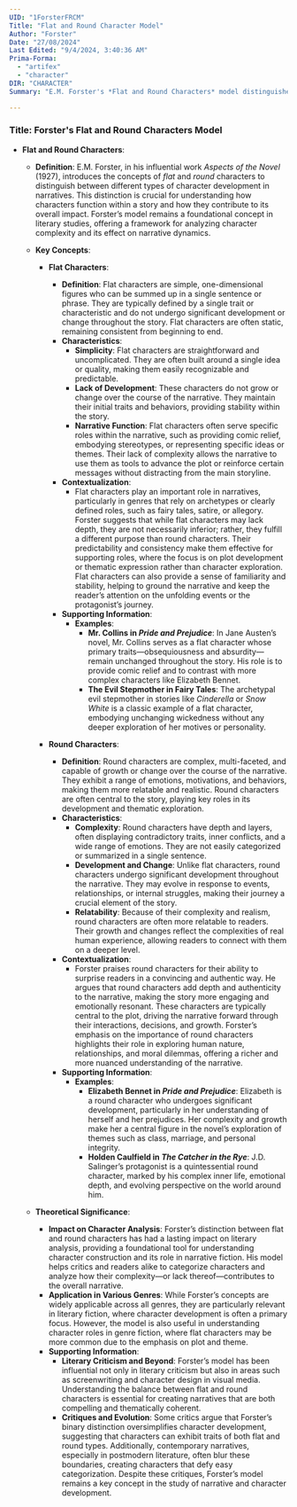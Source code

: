 ```yaml
---
UID: "1ForsterFRCM"
Title: "Flat and Round Character Model"
Author: "Forster"
Date: "27/08/2024"
Last Edited: "9/4/2024, 3:40:36 AM"
Prima-Forma:
  - "artifex"
  - "character"
DIR: "CHARACTER"
Summary: "E.M. Forster's *Flat and Round Characters* model distinguishes between flat characters, who are simple and unchanging, and round characters, who are complex and capable of growth. This distinction helps analyze character development in narratives and remains a foundational concept in literary studies."

---
```


### Title: **Forster's Flat and Round Characters Model**

- **Flat and Round Characters**:
  - **Definition**: E.M. Forster, in his influential work *Aspects of the Novel* (1927), introduces the concepts of *flat* and *round* characters to distinguish between different types of character development in narratives. This distinction is crucial for understanding how characters function within a story and how they contribute to its overall impact. Forster’s model remains a foundational concept in literary studies, offering a framework for analyzing character complexity and its effect on narrative dynamics.

  - **Key Concepts**:
  
    - **Flat Characters**:
      - **Definition**: Flat characters are simple, one-dimensional figures who can be summed up in a single sentence or phrase. They are typically defined by a single trait or characteristic and do not undergo significant development or change throughout the story. Flat characters are often static, remaining consistent from beginning to end.
      - **Characteristics**:
        - **Simplicity**: Flat characters are straightforward and uncomplicated. They are often built around a single idea or quality, making them easily recognizable and predictable.
        - **Lack of Development**: These characters do not grow or change over the course of the narrative. They maintain their initial traits and behaviors, providing stability within the story.
        - **Narrative Function**: Flat characters often serve specific roles within the narrative, such as providing comic relief, embodying stereotypes, or representing specific ideas or themes. Their lack of complexity allows the narrative to use them as tools to advance the plot or reinforce certain messages without distracting from the main storyline.
      - **Contextualization**:
        - Flat characters play an important role in narratives, particularly in genres that rely on archetypes or clearly defined roles, such as fairy tales, satire, or allegory. Forster suggests that while flat characters may lack depth, they are not necessarily inferior; rather, they fulfill a different purpose than round characters. Their predictability and consistency make them effective for supporting roles, where the focus is on plot development or thematic expression rather than character exploration. Flat characters can also provide a sense of familiarity and stability, helping to ground the narrative and keep the reader’s attention on the unfolding events or the protagonist’s journey.
      - **Supporting Information**:
        - **Examples**:
          - **Mr. Collins in *Pride and Prejudice***: In Jane Austen’s novel, Mr. Collins serves as a flat character whose primary traits—obsequiousness and absurdity—remain unchanged throughout the story. His role is to provide comic relief and to contrast with more complex characters like Elizabeth Bennet.
          - **The Evil Stepmother in Fairy Tales**: The archetypal evil stepmother in stories like *Cinderella* or *Snow White* is a classic example of a flat character, embodying unchanging wickedness without any deeper exploration of her motives or personality.

    - **Round Characters**:
      - **Definition**: Round characters are complex, multi-faceted, and capable of growth or change over the course of the narrative. They exhibit a range of emotions, motivations, and behaviors, making them more relatable and realistic. Round characters are often central to the story, playing key roles in its development and thematic exploration.
      - **Characteristics**:
        - **Complexity**: Round characters have depth and layers, often displaying contradictory traits, inner conflicts, and a wide range of emotions. They are not easily categorized or summarized in a single sentence.
        - **Development and Change**: Unlike flat characters, round characters undergo significant development throughout the narrative. They may evolve in response to events, relationships, or internal struggles, making their journey a crucial element of the story.
        - **Relatability**: Because of their complexity and realism, round characters are often more relatable to readers. Their growth and changes reflect the complexities of real human experience, allowing readers to connect with them on a deeper level.
      - **Contextualization**:
        - Forster praises round characters for their ability to surprise readers in a convincing and authentic way. He argues that round characters add depth and authenticity to the narrative, making the story more engaging and emotionally resonant. These characters are typically central to the plot, driving the narrative forward through their interactions, decisions, and growth. Forster’s emphasis on the importance of round characters highlights their role in exploring human nature, relationships, and moral dilemmas, offering a richer and more nuanced understanding of the narrative.
      - **Supporting Information**:
        - **Examples**:
          - **Elizabeth Bennet in *Pride and Prejudice***: Elizabeth is a round character who undergoes significant development, particularly in her understanding of herself and her prejudices. Her complexity and growth make her a central figure in the novel’s exploration of themes such as class, marriage, and personal integrity.
          - **Holden Caulfield in *The Catcher in the Rye***: J.D. Salinger’s protagonist is a quintessential round character, marked by his complex inner life, emotional depth, and evolving perspective on the world around him.

  - **Theoretical Significance**:
    - **Impact on Character Analysis**: Forster’s distinction between flat and round characters has had a lasting impact on literary analysis, providing a foundational tool for understanding character construction and its role in narrative fiction. His model helps critics and readers alike to categorize characters and analyze how their complexity—or lack thereof—contributes to the overall narrative.
    - **Application in Various Genres**: While Forster’s concepts are widely applicable across all genres, they are particularly relevant in literary fiction, where character development is often a primary focus. However, the model is also useful in understanding character roles in genre fiction, where flat characters may be more common due to the emphasis on plot and theme.
    - **Supporting Information**:
      - **Literary Criticism and Beyond**: Forster’s model has been influential not only in literary criticism but also in areas such as screenwriting and character design in visual media. Understanding the balance between flat and round characters is essential for creating narratives that are both compelling and thematically coherent.
      - **Critiques and Evolution**: Some critics argue that Forster’s binary distinction oversimplifies character development, suggesting that characters can exhibit traits of both flat and round types. Additionally, contemporary narratives, especially in postmodern literature, often blur these boundaries, creating characters that defy easy categorization. Despite these critiques, Forster’s model remains a key concept in the study of narrative and character development.
